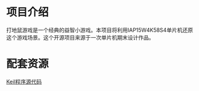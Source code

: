 # 项目介绍
打地鼠游戏是一个经典的益智小游戏。本项目将利用IAP15W4K58S4单片机还原这个游戏场景。这个开源项目来源于一次单片机期末设计作品。

# 配套资源
[Keil程序源代码](https://github.com/heyManNice/IAP15W4K58S4_Whack_a_mole)
